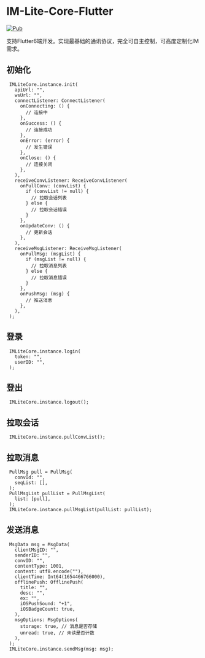 # IM-Lite-Core-Flutter

[![Pub](https://img.shields.io/pub/v/im_lite_core_flutter.svg?style=flat-square)](https://pub.dev/packages/im_lite_core_flutter)

支持Flutter6端开发。实现最基础的通讯协议，完全可自主控制，可高度定制化IM需求。

## 初始化

     IMLiteCore.instance.init(
       apiUrl: "",
       wsUrl: "",
       connectListener: ConnectListener(
         onConnecting: () {
           // 连接中
         },
         onSuccess: () {
           // 连接成功
         },
         onError: (error) {
           // 发生错误
         },
         onClose: () {
           // 连接关闭
         },
       ),
       receiveConvListener: ReceiveConvListener(
         onPullConv: (convList) {
           if (convList != null) {
             // 拉取会话列表
           } else {
             // 拉取会话错误
           }
         },
         onUpdateConv: () {
           // 更新会话
         },
       ),
       receiveMsgListener: ReceiveMsgListener(
         onPullMsg: (msgList) {
           if (msgList != null) {
             // 拉取消息列表
           } else {
             // 拉取消息错误
           }
         },
         onPushMsg: (msg) {
           // 推送消息
         },
       ),
     );

## 登录

     IMLiteCore.instance.login(
       token: "",
       userID: "",
     );

## 登出

     IMLiteCore.instance.logout();

## 拉取会话

     IMLiteCore.instance.pullConvList();

## 拉取消息

     PullMsg pull = PullMsg(
       convId: "",
       seqList: [],
     );
     PullMsgList pullList = PullMsgList(
       list: [pull],
     );
     IMLiteCore.instance.pullMsgList(pullList: pullList);

## 发送消息

     MsgData msg = MsgData(
       clientMsgID: "",
       senderID: "",
       convID: "",
       contentType: 1001,
       content: utf8.encode(""),
       clientTime: Int64(1654466766000),
       offlinePush: OfflinePush(
         title: "",
         desc: "",
         ex: "",
         iOSPushSound: "+1",
         iOSBadgeCount: true,
       ),
       msgOptions: MsgOptions(
         storage: true, // 消息是否存储
         unread: true, // 未读是否计数
       ),
     );
     IMLiteCore.instance.sendMsg(msg: msg);
